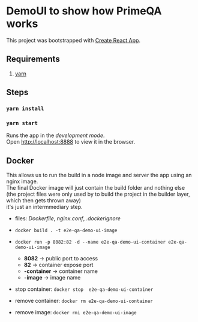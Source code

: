 # DemoUI to show how PrimeQA works

This project was bootstrapped with [Create React App](https://github.com/facebook/create-react-app).

## Requirements

1. [yarn](https://classic.yarnpkg.com/en/docs/install)

## Steps

### `yarn install`
### `yarn start`

Runs the app in the _*development mode*_.<br />
Open [http://localhost:8888](http://localhost:8888) to view it in the browser.

## Docker       
This allows us to run the build in a node image and server the app using an nginx image.        
The final Docker image will just contain the build folder and nothing else      
(the project files were only used by to build the project in the builder layer, which then gets thrown away)      
it's just an intermmediary step.        

- files: *Dockerfile*, *nginx.conf*, *.dockerignore*      
- `docker build . -t e2e-qa-demo-ui-image`       
- `docker run -p 8082:82 -d --name e2e-qa-demo-ui-container e2e-qa-demo-ui-image`              
    - **8082** -> public port to access     
    - **82** -> container expose port       
    - **-container** -> container name        
    - **-image** -> image name        

- stop container: `docker stop  e2e-qa-demo-ui-container`        
- remove container: `docker rm e2e-qa-demo-ui-container`     
- remove image: `docker rmi e2e-qa-demo-ui-image`        